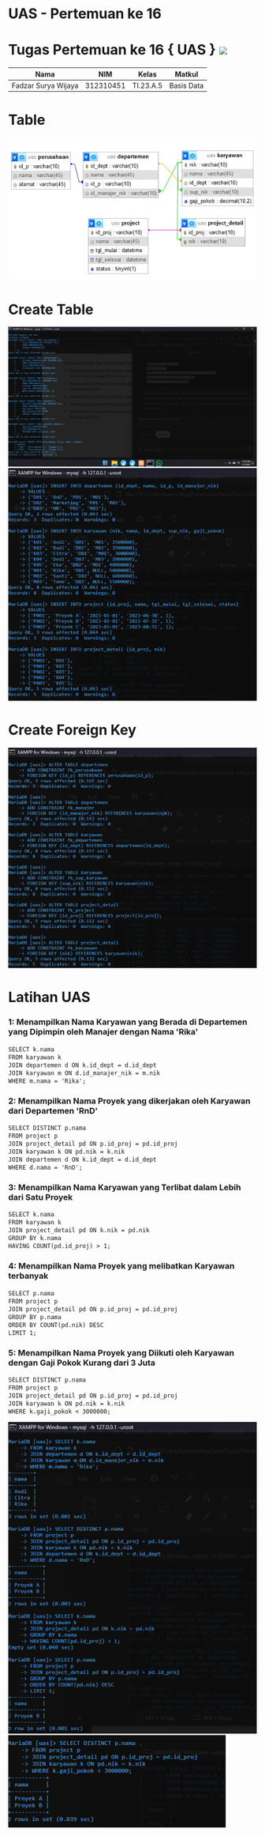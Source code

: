 # UAS - Pertemuan ke 16
# Tugas Pertemuan ke 16 { UAS } <img src=https://logos-download.com/wp-content/uploads/2016/05/MySQL_logo_logotype.png width="130px" >


|**Nama**|**NIM**|**Kelas**|**Matkul**|
|----|---|-----|------|
|Fadzar Surya Wijaya|312310451|TI.23.A.5|Basis Data|

# Table
![alt text](picture/tabel.png)


# Create Table
![alt text](picture/1.png)
![alt text](picture/2.png)

# Create Foreign Key
![alt text](picture/3.png)


# Latihan UAS
### 1: Menampilkan Nama Karyawan yang Berada di Departemen yang Dipimpin oleh Manajer dengan Nama 'Rika'

```
SELECT k.nama
FROM karyawan k
JOIN departemen d ON k.id_dept = d.id_dept
JOIN karyawan m ON d.id_manajer_nik = m.nik
WHERE m.nama = 'Rika';
```

### 2: Menampilkan Nama Proyek yang dikerjakan oleh Karyawan dari Departemen 'RnD'

```
SELECT DISTINCT p.nama
FROM project p
JOIN project_detail pd ON p.id_proj = pd.id_proj
JOIN karyawan k ON pd.nik = k.nik
JOIN departemen d ON k.id_dept = d.id_dept
WHERE d.nama = 'RnD';
```

### 3: Menampilkan Nama Karyawan yang Terlibat dalam Lebih dari Satu Proyek

```
SELECT k.nama
FROM karyawan k
JOIN project_detail pd ON k.nik = pd.nik
GROUP BY k.nama
HAVING COUNT(pd.id_proj) > 1;
```

### 4: Menampilkan Nama Proyek yang melibatkan Karyawan terbanyak

```
SELECT p.nama
FROM project p
JOIN project_detail pd ON p.id_proj = pd.id_proj
GROUP BY p.nama
ORDER BY COUNT(pd.nik) DESC
LIMIT 1;
```

### 5: Menampilkan Nama Proyek yang Diikuti oleh Karyawan dengan Gaji Pokok Kurang dari 3 Juta

```
SELECT DISTINCT p.nama
FROM project p
JOIN project_detail pd ON p.id_proj = pd.id_proj
JOIN karyawan k ON pd.nik = k.nik
WHERE k.gaji_pokok < 3000000;
```
![alt text](picture/soal1.png)
![alt text](picture/soal2.png)
